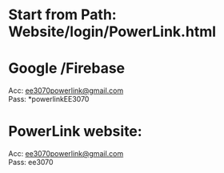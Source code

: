 # Start from Path: Website/login/PowerLink.html

# Google /Firebase 
Acc: ee3070powerlink@gmail.com
<br>
Pass: *powerlinkEE3070

# PowerLink website: 
Acc: ee3070powerlink@gmail.com
<br>
Pass: ee3070
